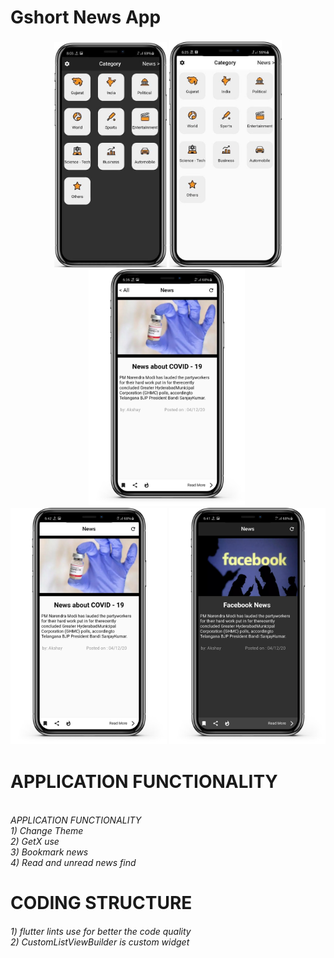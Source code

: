 # Gshort News App

<p align="center">
  <img alt="" src="ss\26.jpeg" width="180"/>
  <img alt="" src="ss\27.jpeg" width="180"/>
  <img alt="" src="ss\28.png" width="250"/>
  <img alt="" src="ss\29,png" width="250"/>
  <img alt="" src="ss\30.png" width="250"/>
  <img alt="" src="ss\31.png" width="250"/>


</p>


# APPLICATION FUNCTIONALITY
<h6>
    <br>
    APPLICATION FUNCTIONALITY <br>
    1) Change Theme <br>
    2) GetX use <br>
    3) Bookmark news <br>
    4) Read and unread news find<br>
</h6>

# CODING STRUCTURE
<h6>
    1) flutter lints use for better the code quality<br>
    2) CustomListViewBuilder is custom widget<br>
</h6>
